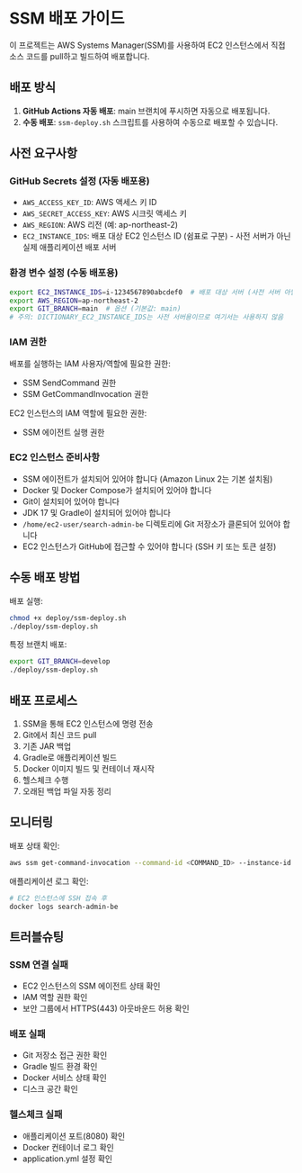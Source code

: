# SSM 배포 가이드

이 프로젝트는 AWS Systems Manager(SSM)를 사용하여 EC2 인스턴스에서 직접 소스 코드를 pull하고 빌드하여 배포합니다.

## 배포 방식

1. **GitHub Actions 자동 배포**: main 브랜치에 푸시하면 자동으로 배포됩니다.
2. **수동 배포**: `ssm-deploy.sh` 스크립트를 사용하여 수동으로 배포할 수 있습니다.

## 사전 요구사항

### GitHub Secrets 설정 (자동 배포용)
- `AWS_ACCESS_KEY_ID`: AWS 액세스 키 ID
- `AWS_SECRET_ACCESS_KEY`: AWS 시크릿 액세스 키
- `AWS_REGION`: AWS 리전 (예: ap-northeast-2)
- `EC2_INSTANCE_IDS`: 배포 대상 EC2 인스턴스 ID (쉼표로 구분) - 사전 서버가 아닌 실제 애플리케이션 배포 서버

### 환경 변수 설정 (수동 배포용)
```bash
export EC2_INSTANCE_IDS=i-1234567890abcdef0  # 배포 대상 서버 (사전 서버 아님)
export AWS_REGION=ap-northeast-2
export GIT_BRANCH=main  # 옵션 (기본값: main)
# 주의: DICTIONARY_EC2_INSTANCE_IDS는 사전 서버용이므로 여기서는 사용하지 않음
```

### IAM 권한
배포를 실행하는 IAM 사용자/역할에 필요한 권한:
- SSM SendCommand 권한
- SSM GetCommandInvocation 권한

EC2 인스턴스의 IAM 역할에 필요한 권한:
- SSM 에이전트 실행 권한

### EC2 인스턴스 준비사항
- SSM 에이전트가 설치되어 있어야 합니다 (Amazon Linux 2는 기본 설치됨)
- Docker 및 Docker Compose가 설치되어 있어야 합니다
- Git이 설치되어 있어야 합니다
- JDK 17 및 Gradle이 설치되어 있어야 합니다
- `/home/ec2-user/search-admin-be` 디렉토리에 Git 저장소가 클론되어 있어야 합니다
- EC2 인스턴스가 GitHub에 접근할 수 있어야 합니다 (SSH 키 또는 토큰 설정)

## 수동 배포 방법

배포 실행:
```bash
chmod +x deploy/ssm-deploy.sh
./deploy/ssm-deploy.sh
```

특정 브랜치 배포:
```bash
export GIT_BRANCH=develop
./deploy/ssm-deploy.sh
```

## 배포 프로세스

1. SSM을 통해 EC2 인스턴스에 명령 전송
2. Git에서 최신 코드 pull
3. 기존 JAR 백업
4. Gradle로 애플리케이션 빌드
5. Docker 이미지 빌드 및 컨테이너 재시작
6. 헬스체크 수행
7. 오래된 백업 파일 자동 정리

## 모니터링

배포 상태 확인:
```bash
aws ssm get-command-invocation --command-id <COMMAND_ID> --instance-id <INSTANCE_ID>
```

애플리케이션 로그 확인:
```bash
# EC2 인스턴스에 SSH 접속 후
docker logs search-admin-be
```

## 트러블슈팅

### SSM 연결 실패
- EC2 인스턴스의 SSM 에이전트 상태 확인
- IAM 역할 권한 확인
- 보안 그룹에서 HTTPS(443) 아웃바운드 허용 확인

### 배포 실패
- Git 저장소 접근 권한 확인
- Gradle 빌드 환경 확인
- Docker 서비스 상태 확인
- 디스크 공간 확인

### 헬스체크 실패
- 애플리케이션 포트(8080) 확인
- Docker 컨테이너 로그 확인
- application.yml 설정 확인